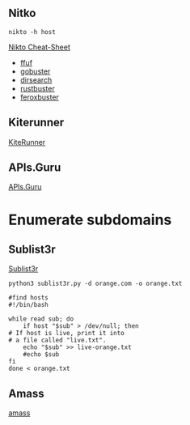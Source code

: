 ## Nitko
    nikto -h host

[Nikto Cheat-Sheet](https://cdn.comparitech.com/wp-content/uploads/2019/07/NIkto-Cheat-Sheet.pdf)

* [ffuf](https://github.com/ffuf/ffuf)
* [gobuster](https://github.com/OJ/gobuster)
* [dirsearch](https://github.com/maurosoria/dirsearch)
* [rustbuster](https://github.com/phra/rustbuster)
* [feroxbuster](https://github.com/epi052/feroxbuster)

## Kiterunner
[KiteRunner](https://github.com/assetnote/kiterunner)


## APIs.Guru
[APIs.Guru](https://apis.guru/openapi-directory/)


# Enumerate subdomains
## Sublist3r
[Sublist3r](https://github.com/aboul3la/Sublist3r)

    python3 sublist3r.py -d orange.com -o orange.txt
    
    #find hosts
    #!/bin/bash

    while read sub; do
        if host "$sub" > /dev/null; then
    # If host is live, print it into
    # a file called "live.txt".
        echo "$sub" >> live-orange.txt
        #echo $sub
    fi
    done < orange.txt

## Amass
[amass](https://github.com/OWASP/Amass/blob/master/doc/install.md)
